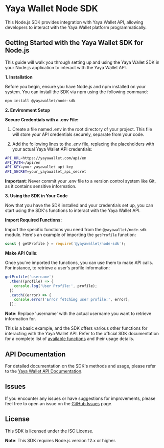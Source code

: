 # Yaya Wallet Node SDK

This Node.js SDK provides integration with Yaya Wallet API, allowing developers to interact with the Yaya Wallet platform programmatically.

## Getting Started with the Yaya Wallet SDK for Node.js

This guide will walk you through setting up and using the Yaya Wallet SDK in your Node.js application to interact with the Yaya Wallet API.

**1. Installation**

Before you begin, ensure you have Node.js and npm installed on your system. You can install the SDK via npm using the following command:

```bash
npm install @yayawallet/node-sdk
```

**2. Environment Setup**

**Secure Credentials with a .env File:**

1. Create a file named .env in the root directory of your project. This file will store your API credentials securely, separate from your code.

2. Add the following lines to the .env file, replacing the placeholders with your actual Yaya Wallet API credentials:

```bash
API_URL=https://yayawallet.com/api/en
API_PATH=/api/en
API_KEY=your_yayawallet_api_key
API_SECRET=your_yayawallet_api_secret
```

**Important**: Never commit your .env file to a version control system like Git, as it contains sensitive information.

**3. Using the SDK in Your Code**

Now that you have the SDK installed and your credentials set up, you can start using the SDK's functions to interact with the Yaya Wallet API.

**Import Required Functions:**

Import the specific functions you need from the `@yayawallet/node-sdk` module. Here's an example of importing the `getProfile` function:

```js
const { getProfile } = require('@yayawallet/node-sdk');
```

**Make API Calls:**

Once you've imported the functions, you can use them to make API calls. For instance, to retrieve a user's profile information:

```js
getProfile('username')
  .then((profile) => {
    console.log('User Profile:', profile);
  })
  .catch((error) => {
    console.error('Error fetching user profile:', error);
  });
```

**Note:** Replace 'username' with the actual username you want to retrieve information for.

This is a basic example, and the SDK offers various other functions for interacting with the Yaya Wallet API. Refer to the official SDK documentation for a complete list of [available functions](#api-documentation) and their usage details.

## API Documentation

For detailed documentation on the SDK's methods and usage, please refer to the [Yaya Wallet API Documentation](https://github.com/yayawallet/yayawallet-node-sdk#readme).

## Issues

If you encounter any issues or have suggestions for improvements, please feel free to open an issue on the [GitHub Issues](https://github.com/yayawallet/yayawallet-node-sdk/issues) page.

## License

This SDK is licensed under the ISC License.

**Note**: This SDK requires Node.js version 12.x or higher.
